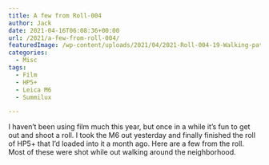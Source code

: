 ```yaml
---
title: A few from Roll-004
author: Jack
date: 2021-04-16T06:08:36+00:00
url: /2021/a-few-from-roll-004/
featuredImage: /wp-content/uploads/2021/04/2021-Roll-004-19-Walking-path.jpg
categories:
  - Misc
tags:
  - Film
  - HP5+
  - Leica M6
  - Summilux

---
```

<!--kg-card-begin: html-->

I haven&#8217;t been using film much this year, but once in a while it&#8217;s fun to get out and shoot a roll. I took the M6 out yesterday and finally finished the roll of HP5+ that I&#8217;d loaded into it a month ago. Here are a few from the roll. Most of these were shot while out walking around the neighborhood.

<div class="wp-block-envira-envira-gallery">
</div>

<!--kg-card-end: html-->